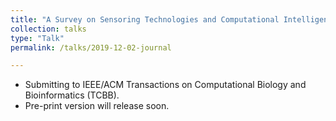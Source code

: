 ```yaml
---
title: "A Survey on Sensoring Technologies and Computational Intelligence Approaches for EEG-based Brain-Computer Interfaces"
collection: talks
type: "Talk"
permalink: /talks/2019-12-02-journal

---
```

* Submitting to IEEE/ACM Transactions on Computational Biology and Bioinformatics (TCBB).
* Pre-print version will release soon.
